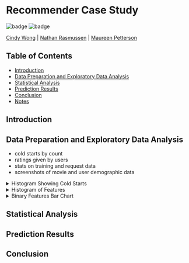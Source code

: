 # Recommender Case Study

![badge](https://img.shields.io/badge/last%20modified-may%20%202020-success)
![badge](https://img.shields.io/badge/status-in%20progress-yellow)

<a href="https://github.com/cwong90">Cindy Wong</a> | <a href="https://github.com/rasbot">Nathan Rasmussen</a> | <a href="https://github.com/mkpetterson">Maureen Petterson</a>

## Table of Contents

- <a href="https://github.com/mkpetterson/recommender_study#introduction">Introduction</a>  
- <a href="https://github.com/mkpetterson/recommender_study#data-preparation-and-exploratory-data-analysis">Data Preparation and Exploratory Data Analysis</a> 
- <a href="https://github.com/mkpetterson/recommender_study#modeling-linear-regression">Statistical Analysis</a>  
- <a href="https://github.com/mkpetterson/recommender_study#prediction-results">Prediction Results</a> 
- <a href="https://github.com/mkpetterson/recommender_study#conclusion">Conclusion</a>
- <a href="https://github.com/mkpetterson/recommender_study#notes">Notes</a>


## Introduction




## Data Preparation and Exploratory Data Analysis


- cold starts by count
- ratings given by users
- stats on training and request data
- screenshots of movie and user demographic data


<details>
    <summary>Histogram Showing Cold Starts</summary>
    <img alt="coldstart" src='images/cold_starthist.png'>
</details>
    






<details>
    <summary>Histogram of Features</summary>
<img alt="Histograms" src='img/histograms_of_features.png'>
</details>

<details>
    <summary>Binary Features Bar Chart</summary>
<p align='middle'>
    <td><img src='img/binary_bar_chart.png' align='center' width="400"></td>
</p>
</details>


## Statistical Analysis

## Prediction Results

## Conclusion


